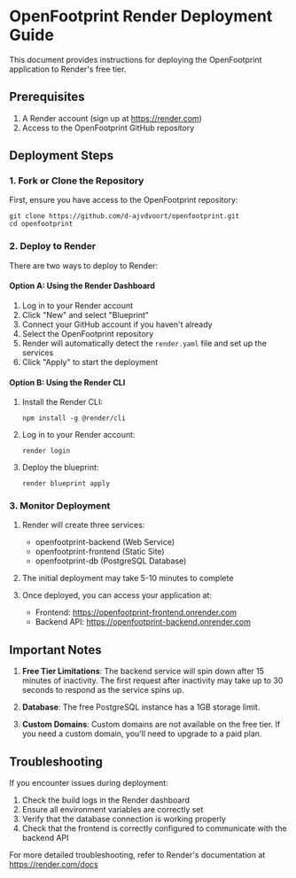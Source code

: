 # OpenFootprint Render Deployment Guide

This document provides instructions for deploying the OpenFootprint application to Render's free tier.

## Prerequisites

1. A Render account (sign up at https://render.com)
2. Access to the OpenFootprint GitHub repository

## Deployment Steps

### 1. Fork or Clone the Repository

First, ensure you have access to the OpenFootprint repository:
```
git clone https://github.com/d-ajvdvoort/openfootprint.git
cd openfootprint
```

### 2. Deploy to Render

There are two ways to deploy to Render:

#### Option A: Using the Render Dashboard

1. Log in to your Render account
2. Click "New" and select "Blueprint"
3. Connect your GitHub account if you haven't already
4. Select the OpenFootprint repository
5. Render will automatically detect the `render.yaml` file and set up the services
6. Click "Apply" to start the deployment

#### Option B: Using the Render CLI

1. Install the Render CLI:
   ```
   npm install -g @render/cli
   ```

2. Log in to your Render account:
   ```
   render login
   ```

3. Deploy the blueprint:
   ```
   render blueprint apply
   ```

### 3. Monitor Deployment

1. Render will create three services:
   - openfootprint-backend (Web Service)
   - openfootprint-frontend (Static Site)
   - openfootprint-db (PostgreSQL Database)

2. The initial deployment may take 5-10 minutes to complete

3. Once deployed, you can access your application at:
   - Frontend: https://openfootprint-frontend.onrender.com
   - Backend API: https://openfootprint-backend.onrender.com

## Important Notes

1. **Free Tier Limitations**: The backend service will spin down after 15 minutes of inactivity. The first request after inactivity may take up to 30 seconds to respond as the service spins up.

2. **Database**: The free PostgreSQL instance has a 1GB storage limit.

3. **Custom Domains**: Custom domains are not available on the free tier. If you need a custom domain, you'll need to upgrade to a paid plan.

## Troubleshooting

If you encounter issues during deployment:

1. Check the build logs in the Render dashboard
2. Ensure all environment variables are correctly set
3. Verify that the database connection is working properly
4. Check that the frontend is correctly configured to communicate with the backend API

For more detailed troubleshooting, refer to Render's documentation at https://render.com/docs
